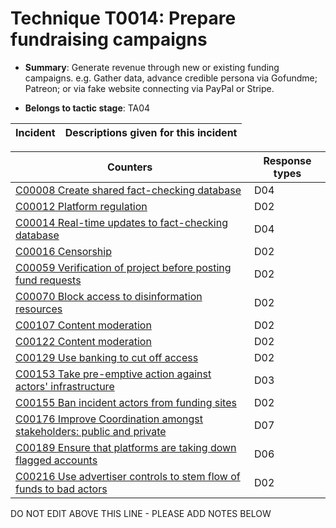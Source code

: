 # Technique T0014: Prepare fundraising campaigns

* **Summary**: Generate revenue through new or existing funding campaigns. e.g. Gather data, advance credible persona via Gofundme; Patreon; or via fake website connecting via PayPal or Stripe.

* **Belongs to tactic stage**: TA04


| Incident | Descriptions given for this incident |
| -------- | -------------------- |



| Counters | Response types |
| -------- | -------------- |
| [C00008 Create shared fact-checking database](../generated_pages/counters/C00008.md) | D04 |
| [C00012 Platform regulation](../generated_pages/counters/C00012.md) | D02 |
| [C00014 Real-time updates to fact-checking database](../generated_pages/counters/C00014.md) | D04 |
| [C00016 Censorship](../generated_pages/counters/C00016.md) | D02 |
| [C00059 Verification of project before posting fund requests](../generated_pages/counters/C00059.md) | D02 |
| [C00070 Block access to disinformation resources](../generated_pages/counters/C00070.md) | D02 |
| [C00107 Content moderation](../generated_pages/counters/C00107.md) | D02 |
| [C00122 Content moderation](../generated_pages/counters/C00122.md) | D02 |
| [C00129 Use banking to cut off access ](../generated_pages/counters/C00129.md) | D02 |
| [C00153 Take pre-emptive action against actors' infrastructure](../generated_pages/counters/C00153.md) | D03 |
| [C00155 Ban incident actors from funding sites](../generated_pages/counters/C00155.md) | D02 |
| [C00176 Improve Coordination amongst stakeholders: public and private](../generated_pages/counters/C00176.md) | D07 |
| [C00189 Ensure that platforms are taking down flagged accounts](../generated_pages/counters/C00189.md) | D06 |
| [C00216 Use advertiser controls to stem flow of funds to bad actors](../generated_pages/counters/C00216.md) | D02 |


DO NOT EDIT ABOVE THIS LINE - PLEASE ADD NOTES BELOW